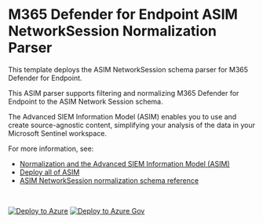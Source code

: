 # M365 Defender for Endpoint ASIM NetworkSession Normalization Parser

This template deploys the ASIM NetworkSession schema parser for M365 Defender for Endpoint.

This ASIM parser supports filtering and normalizing M365 Defender for Endpoint to the ASIM Network Session schema.


The Advanced SIEM Information Model (ASIM) enables you to use and create source-agnostic content, simplifying your analysis of the data in your Microsoft Sentinel workspace.

For more information, see:

- [Normalization and the Advanced SIEM Information Model (ASIM)](https://aka.ms/AboutASIM)
- [Deploy all of ASIM](https://aka.ms/DeployASIM)
- [ASIM NetworkSession normalization schema reference](https://aka.ms/ASimNetworkSessionDoc)

<br>

[![Deploy to Azure](https://aka.ms/deploytoazurebutton)](https://portal.azure.com/#create/Microsoft.Template/uri/https%3A%2F%2Fraw.githubusercontent.com%2FAzure%2FAzure-Sentinel%2Fasim%2Fnew-network-package%2FParsers%2FASimNetworkSession%2FARM%2FvimNetworkSessionMicrosoft365Defender%2FvimNetworkSessionMicrosoft365Defender.json) [![Deploy to Azure Gov](https://aka.ms/deploytoazuregovbutton)](https://portal.azure.us/#create/Microsoft.Template/uri/https%3A%2F%2Fraw.githubusercontent.com%2FAzure%2FAzure-Sentinel%2Fasim%2Fnew-network-package%2FParsers%2FASimNetworkSession%2FARM%2FvimNetworkSessionMicrosoft365Defender%2FvimNetworkSessionMicrosoft365Defender.json)
